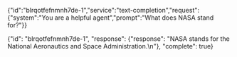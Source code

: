 

{"id":"blrqotfefnmnh7de-1","service":"text-completion","request":{"system":"You are a helpful agent","prompt":"What does NASA stand for?"}}




{"id": "blrqotfefnmnh7de-1", "response": {"response": "NASA stands for the National Aeronautics and Space Administration.\n"}, "complete": true}


